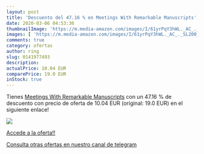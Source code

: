 ```yaml
---
layout: post
title: 'Descuento del 47.16 % en Meetings With Remarkable Manuscripts'
date: 2020-03-06 04:53:36
thumbnailImage: 'https://m.media-amazon.com/images/I/61yrPqY3hWL._AC_._SL200_.jpg'
images: [ 'https://m.media-amazon.com/images/I/61yrPqY3hWL._AC_._SL200_.jpg' ]
comments: true
category: ofertas
author: ring
slug: 0141977493
description:
actualPrice: 10.04 EUR
comparePrice: 19.0 EUR
inStock: true
---
```


Tienes [Meetings With Remarkable Manuscripts](https://www.amazon.com/dp/0141977493/?tag=redken08-20) con un 47.16 % de descuento con precio de oferta de 10.04 EUR (original: 19.0 EUR) en el siguiente enlace!

[![](https://m.media-amazon.com/images/I/61yrPqY3hWL._AC_._SL200_.jpg)](https://www.amazon.com/dp/0141977493/?tag=redken08-20)

[Accede a la oferta!!](https://www.amazon.com/dp/0141977493/?tag=redken08-20)

[Consulta otras ofertas en nuestro canal de telegram](https://t.me/s/ofertas25)
